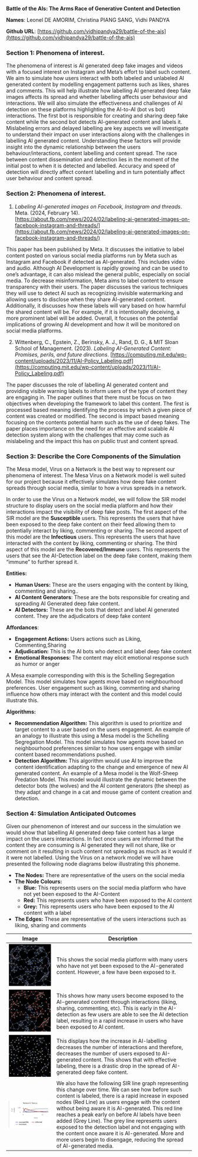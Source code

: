 **Battle of the AIs: The Arms Race of Generative Content and Detection**

**Names**: Leonel DE AMORIM, Christina PIANG SANG, Vidhi PANDYA

**Github URL**: [https://github.com/vidhipandya29/battle-of-the-ais](https://github.com/vidhipandya29/battle-of-the-ais) 


### **Section 1: Phenomena of interest.**

The phenomena of interest is AI generated deep fake images and videos with a focused interest on Instagram and Meta’s  effort to label such content. We aim to simulate how users interact with both labeled and unlabeled AI generated content by modelling engagement patterns such as likes, shares and comments. This will help illustrate how labelling AI generated deep fake images affects its spread and whether labelling affects user behaviour and interactions. We will also simulate the effectiveness and challenges of  AI detection on these platforms highlighting the AI-to-AI (bot vs bot) interactions. The first bot is responsible for creating and sharing deep fake content while the second bot detects AI-generated content and labels it. Mislabeling errors and delayed labelling are key aspects we will investigate to understand their impact on user interactions along with the challenges in labelling AI generated content. Understanding these factors will provide insight into the dynamic relationship between the users behaviour/interactions, content labelling and content spread. The race between content dissemination and detection lies in the moment of the initial post to when it is detected and labelled. Accuracy and speed of detection will directly affect content labelling and in turn potentially affect user behaviour and content spread. 


### **Section 2: Phenomena of interest.**
1. *Labeling AI-generated images on Facebook, Instagram and threads*. Meta. (2024, February 14). [https://about.fb.com/news/2024/02/labeling-ai-generated-images-on-facebook-instagram-and-threads/](https://about.fb.com/news/2024/02/labeling-ai-generated-images-on-facebook-instagram-and-threads/) 

This paper has been published by Meta. It discusses the initiative to label content posted on various social media platforms run by Meta such as Instagram and Facebook if detected as AI-generated. This includes video and audio. Although AI Development is rapidly growing and can be used to one’s advantage, it can also mislead the general public, especially on social media. To decrease misinformation, Meta aims to label content to ensure transparency with their users. The paper discusses the various techniques they will use to detect AI such as recognizing invisible watermarking and allowing users to disclose when they share AI-generated content. Additionally, it discusses how these labels will vary based on how harmful the shared content will be. For example, if it is intentionally deceiving, a more prominent label will be added. Overall, it focuses on the potential implications of growing AI development and how it will be monitored on social media platforms.

2. Wittenberg, C., Epstein, Z., Berinsky, A. J., Rand, D. G., & MIT Sloan School of Management. (2023). *Labeling AI-Generated Content: Promises, perils, and future directions*. [https://computing.mit.edu/wp-content/uploads/2023/11/AI-Policy_Labeling.pdf](https://computing.mit.edu/wp-content/uploads/2023/11/AI-Policy_Labeling.pdf) 

The paper discusses the role of labelling AI generated content and providing visible warning labels to inform users of the type of content they are engaging in. The paper outlines that there must be focus on two objectives when developing the framework to label this content. The first is processed based  meaning identifying the process by which a given piece of content was created or modified. The second is impact based meaning focusing on the contents potential harm such as  the use of deep fakes.  The paper places importance on the need for an effective and scalable AI detection  system along with the challenges that may come such as mislabeling and the impact this has on public trust and content spread.


### **Section 3: Describe the Core Components of the Simulation**

The Mesa model, Virus on a Network is the best way to represent our phenomena of interest. The Mesa Virus on a Network model is well suited for our project because it effectively simulates how deep fake content spreads through social media, similar to how a virus spreads in a network.

 

In order to use the Virus on a Network model, we will follow the SIR model structure to display users on the social media platform and how their interactions impact the visibility of deep fake posts. The first aspect of the SIR model are the **Susceptible** users. This represents the users that have been exposed to the deep fake content on their feed allowing them to potentially interact by liking, commenting or sharing. The second aspect of this model are the **Infectious** users. This represents the users that have interacted with the content by liking, commenting or sharing. The third aspect of this model are the **Recovered/Immune** users. This represents the users that see the AI-Detection label on the deep fake content, making them “immune” to further spread it.

**Entities:**
* **Human Users:** These are the users engaging with the content by liking, commenting    and sharing..
* **AI Content Generators**: These are the bots responsible for creating and spreading AI Generated deep fake content.          
* **AI Detectors:** These are the bots that detect and label AI generated content. They are the  adjudicators of deep fake content

**Affordances**:
* **Engagement Actions:**  Users actions such as Liking, Commenting,Sharing 
* **Adjudication:** This is the AI bots who detect and label deep fake content 
* **Emotional Responses:** The content may elicit emotional response such as humor or  anger 

A Mesa example corresponding with this is the Schelling Segregation Model. This model simulates how agents move based on neighbourhood preferences. User engagement such as liking, commenting and sharing influence how others may interact with the content and this model could illustrate this.


**Algorithms:**
* **Recommendation Algorithm:**  This algorithm is used to prioritize and target content to a user based on the users engagement. An example of an analogy to illustrate this using a Mesa model is the Schelling Segregation Model. This model simulates how agents move based on neighbourhood preferences similar to how users engage with similar content based recommendations pushed. 
* **Detection Algorithm:** This algorithm would use AI to improve the content identification adapting to the change and emergence of new AI generated content. An example of a Mesa model is the Wolf-Sheep Predation Model. This model would illustrate the dynamic between the detector bots (the wolves) and the AI content generators (the sheep) as they adapt and change in a cat and mouse game of content creation and detection.


### **Section 4: Simulation Anticipated Outcomes**

Given our phenomenon of interest and our success in the simulation we would show that labelling AI generated deep fake content has a large impact on the users interactions. In fact once users are informed that the content they are consuming is AI generated they will not share, like or comment on it resulting in such content not spreading as much as it would if it were not labelled. Using the Virus on a network model we will have presented the following node diagrams below illustrating this phoneme.



* **The Nodes:** There are representative of the users on the social media
* **The Node Colours:**
    * **Blue:** This represents users on the social media platform who have not yet been exposed to the AI-Content
    * **Red:** This represents users who have been exposed to the AI content
    * **Grey:** This represents users who have been exposed to the AI content with a label
* **The Edges:** These are representative of the users interactions such as liking, sharing and comments

| **Image** | **Description** |
|-----------|---------------|
| ![alt_text](images/image1.png) | This shows the social media platform with many users who have not yet been exposed to the AI-generated content. However, a few have been exposed to it. |
| ![alt_text](images/image2.png) | This shows how many users become exposed to the AI-generated content through interactions (liking, sharing, commenting, etc).  This is early in the AI-detection as few users are able to see the AI detection label, resulting in a rapid increase in users who have been exposed to AI content. |
| ![alt_text](images/image3.png) | This displays how the increase in AI-labelling decreases the number of interactions and therefore, decreases the number of users exposed to AI-generated content. This shows that with effective labeling, there is a drastic drop in the spread of AI-generated deep fake content. |
| ![alt_text](images/image4.png) | We also have the following SIR line graph representing this change over time. We can see how before such content is labeled, there is a rapid increase in exposed nodes (Red Line) as users engage with the content without being aware it is AI-generated. This red line reaches a peak early on before AI labels have been added (Grey Line).  The grey line represents users exposed to the detection label and not engaging with the content once aware it is AI-generated. More and more users begin to disengage, reducing the spread of AI-generated media. |
